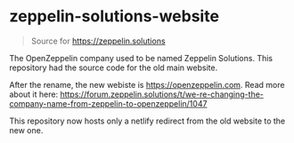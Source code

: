 # zeppelin-solutions-website

> Source for https://zeppelin.solutions

The OpenZeppelin company used to be named Zeppelin Solutions.
This repository had the source code for the old main website.

After the rename, the new webiste is https://openzeppelin.com.
Read more about it here: https://forum.zeppelin.solutions/t/we-re-changing-the-company-name-from-zeppelin-to-openzeppelin/1047

This repository now hosts only a netlify redirect from the old website to the new one.
